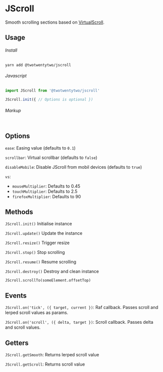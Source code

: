 # JScroll

Smooth scrolling sections based on <a href="http://www.everyday3d.com/blog/index.php/2014/08/18/smooth-scrolling-with-virtualscroll/">VirtualScroll</a>.

## Usage

###### Install
`yarn add @twotwentytwo/jscroll`

###### Javascript
```Javascript
import JScroll from '@twotwentytwo/jscroll'

JScroll.init({ // Options is optional })
```
###### Markup
```HTML
```

## Options
`ease`: Easing value (defaults to `0.1`)

`scrollbar`: Virtual scrollbar (defaults to `false`)

`disableMobile`: Disable JScroll from mobil devices (defaults to `true`)

`vs`:
  - `mouseMultiplier`: Defaults to 0.45
  - `touchMultiplier`: Defaults to 2.5
  - `firefoxMultiplier`: Defaults to 90
  
## Methods
`JScroll.init()` Initialise instance

`JScroll.update()` Update the instance

`JScroll.resize()` Trigger resize

`JScroll.stop()` Stop scrolling

`JScroll.resume()` Resume scrolling

`JScroll.destroy()` Destroy and clean instance

`JScroll.scrollTo(someElement.offsetTop)`

## Events

`JScroll.on('tick', ({ target, current })`: Raf callback. Passes scroll and lerped scroll values as params.

`JScroll.on('scroll', ({ delta, target })`: Scroll callback. Passes delta and scroll values.

## Getters
`JScroll.getSmooth`: Returns lerped scroll value

`JScroll.getScroll`: Returns scroll value

